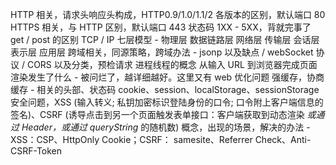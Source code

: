 HTTP 相关，请求头响应头构成，HTTP0.9/1.0/1.1/2 各版本的区别，默认端口 80
HTTPS 相关，与 HTTP 区别，默认端口 443
状态码 1XX - 5XX，背就完事了
get / post 的区别
TCP / IP 七层模型 - 物理层 数据链路层 网络层 传输层 会话层 表示层 应用层
跨域相关，同源策略，跨域办法 - jsonp 以及缺点 / webSocket 协议 / CORS 以及分类，预检请求
进程线程的概念
从输入 URL 到浏览器完成页面渲染发生了什么 - 被问烂了，越详细越好。这里又有 web 优化问题
强缓存，协商缓存 - 相关的头部、状态码
cookie、session、localStorage、sessionStorage
安全问题，XSS (输入转义; 私钥加密标识登陆身份的口令; 口令附上客户端信息的签名)、CSRF (诱导点击到另一个页面触发表单接口：客户端获取到动态渲染 _或通过 Header，或通过 queryString_ 的随机数) 概念，出现的场景，解决的办法 - XSS：CSP、HttpOnly Cookie；CSRF： samesite、Referrer Check、Anti-CSRF-Token

